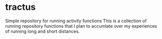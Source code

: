 # tractus
Simple repository for running activity functions 
This is a collection of running repository functions that I plan to accumlate over my experiences of running long and short distances.
